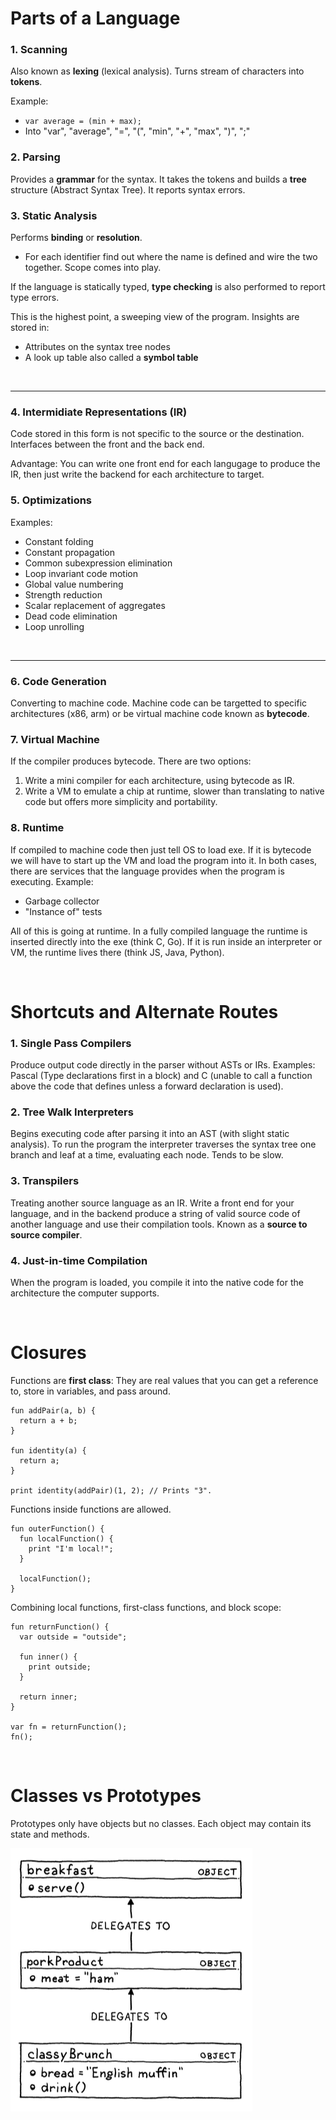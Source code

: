 # Parts of a Language


### 1. Scanning
Also known as **lexing** (lexical analysis). Turns stream of characters into **tokens**.

Example:
- `var average = (min + max);`
- Into "var", "average", "=", "(", "min", "+", "max", ")", ";"

### 2. Parsing
Provides a **grammar** for the syntax. It takes the tokens and builds a **tree** structure (Abstract Syntax Tree). It reports syntax errors.

### 3. Static Analysis
Performs **binding** or **resolution**.
- For each identifier find out where the name is defined and wire the two together. Scope comes into play.

If the language is statically typed, **type checking** is also performed to report type errors.

This is the highest point, a sweeping view of the program. Insights are stored in:
- Attributes on the syntax tree nodes
- A look up table also called a **symbol table**

<br>

---

### 4. Intermidiate Representations (IR)
Code stored in this form is not specific to the source or the destination. Interfaces between the front and the back end. 

Advantage: You can write one front end for each langugage to produce the IR, then just write the backend for each architecture to target.

### 5. Optimizations
Examples: 
- Constant folding
- Constant propagation
- Common subexpression elimination
- Loop invariant code motion
- Global value numbering
- Strength reduction
- Scalar replacement of aggregates
- Dead code elimination
- Loop unrolling

<br>

---
### 6. Code Generation
Converting to machine code. Machine code can be targetted to specific architectures (x86, arm) or be virtual machine code known as **bytecode**. 

### 7. Virtual Machine
If the compiler produces bytecode. There are two options:
1. Write a mini compiler for each architecture, using bytecode as IR.
2. Write a VM to emulate a chip at runtime, slower than translating to native code but offers more simplicity and portability.

### 8. Runtime
If compiled to machine code then just tell OS to load exe. If it is bytecode we will have to start up the VM and load the program into it. In both cases, there are services that the language provides when the program is executing. Example:
- Garbage collector
- "Instance of" tests

All of this is going at runtime. In a fully compiled language the runtime is inserted directly into the exe (think C, Go). If it is run inside an interpreter or VM, the runtime lives there (think JS, Java, Python).


<br>

# Shortcuts and Alternate Routes

### 1. Single Pass Compilers
Produce output code directly in the parser without ASTs or IRs. Examples: Pascal (Type declarations first in a block) and C (unable to call a function above the code that defines unless a forward declaration is used).

### 2. Tree Walk Interpreters
Begins executing code after parsing it into an AST (with slight static analysis). To run the program the interpreter traverses the syntax tree one branch and leaf at a time, evaluating each node. Tends to be slow.

### 3. Transpilers
Treating another source language as an IR. Write a front end for your language, and in the backend produce a string of valid source code of another language and use their compilation tools. Known as a **source to source compiler**.

### 4. Just-in-time Compilation
When the program is loaded, you compile it into the native code for the architecture the computer supports.

<br>

# Closures
Functions are **first class**: They are real values that you can get a reference to, store in variables, and pass around.

```
fun addPair(a, b) {
  return a + b;
}

fun identity(a) {
  return a;
}

print identity(addPair)(1, 2); // Prints "3".
```

Functions inside functions are allowed.

```
fun outerFunction() {
  fun localFunction() {
    print "I'm local!";
  }

  localFunction();
}
```

Combining local functions, first-class functions, and block scope:

```
fun returnFunction() {
  var outside = "outside";

  fun inner() {
    print outside;
  }

  return inner;
}

var fn = returnFunction();
fn();
```

<br>

# Classes vs Prototypes
Prototypes only have objects but no classes. Each object may contain its state and methods. 

![](<Screenshot 2024-12-05 192921-1.png>)




